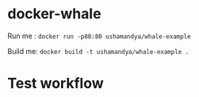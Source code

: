 # docker-whale

Run me : `docker run -p80:80 ushamandya/whale-example`

Build me: `docker build -t ushamandya/whale-example .`

# Test workflow
